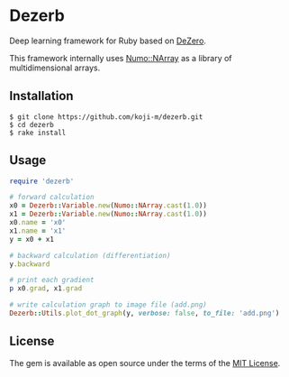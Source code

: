 # Dezerb

Deep learning framework for Ruby based on [DeZero](https://github.com/oreilly-japan/deep-learning-from-scratch-3).

This framework internally uses [Numo::NArray](https://github.com/ruby-numo/numo-narray) as a library of multidimensional arrays.

## Installation

```shell
$ git clone https://github.com/koji-m/dezerb.git
$ cd dezerb
$ rake install
```

## Usage

```ruby
require 'dezerb'

# forward calculation
x0 = Dezerb::Variable.new(Numo::NArray.cast(1.0))
x1 = Dezerb::Variable.new(Numo::NArray.cast(1.0))
x0.name = 'x0'
x1.name = 'x1'
y = x0 + x1

# backward calculation (differentiation)
y.backward

# print each gradient
p x0.grad, x1.grad

# write calculation graph to image file (add.png)
Dezerb::Utils.plot_dot_graph(y, verbose: false, to_file: 'add.png')
```

## License

The gem is available as open source under the terms of the [MIT License](https://opensource.org/licenses/MIT).

